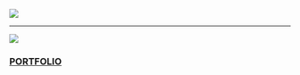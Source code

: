 [![](https://toddheasley.github.io/couchnado/couchnado-tv.png)](https://github.com/toddheasley/couchnado)

-----

[![](https://toddheasley.github.io/harsh-barge/promo.png)](https://toddheasley.github.io/harsh-barge)

### [PORTFOLIO](https://toddheasley.github.io/portfolio.html)

